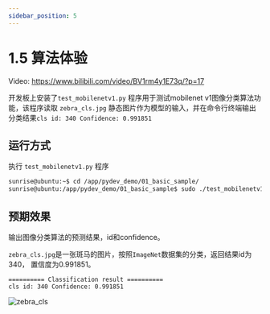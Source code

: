 ```yaml
---
sidebar_position: 5
---
```


# 1.5 算法体验

Video: https://www.bilibili.com/video/BV1rm4y1E73q/?p=17

开发板上安装了`test_mobilenetv1.py` 程序用于测试mobilenet v1图像分类算法功能，该程序读取 `zebra_cls.jpg` 静态图片作为模型的输入，并在命令行终端输出分类结果`cls id: 340 Confidence: 0.991851`


## 运行方式
执行 `test_mobilenetv1.py` 程序

  ```bash
  sunrise@ubuntu:~$ cd /app/pydev_demo/01_basic_sample/
  sunrise@ubuntu:/app/pydev_demo/01_basic_sample$ sudo ./test_mobilenetv1.py
  ```

## 预期效果
输出图像分类算法的预测结果，id和confidence。

`zebra_cls.jpg`是一张斑马的图片，按照`ImageNet`数据集的分类，返回结果id为340， 置信度为0.991851。

```shell
========== Classification result ==========
cls id: 340 Confidence: 0.991851
```

![zebra_cls](https://rdk-doc.oss-cn-beijing.aliyuncs.com/doc/img/04_Algorithm_Application/01_pydev_dnn_demo/image/pydev_dnn_demo/zebra_cls.jpg)




